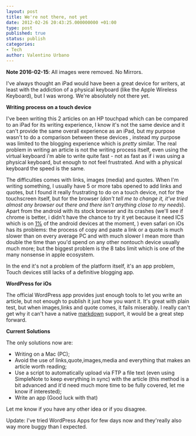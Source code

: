 ```yaml
---
layout: post
title: We're not there, not yet
date: 2012-02-26 20:43:25.000000000 +01:00
type: post
published: true
status: publish
categories:
- Tech
author: Valentino Urbano 
---
```


**Note 2016-02-15**: All images were removed. No Mirrors.

I've always thought an iPad would have been a great device for writers, at least with the addiction of a  physical keyboard (like the Apple Wireless Keyboard), but I was wrong. We're absolutely not there yet.

**Writing process on a touch device**

I've been writing this 2 articles on an HP touchpad which can be compared to an iPad for its writing experience, I know it's not the same device and it can't provide the same overall experience as an iPad, but my purpose wasn't to do a comparison between these devices , instead my purpose was limited to the  blogging  experience  which is _pretty_ similar. The real problem in writing an article is not the writing process itself, even using the virtual keyboard i'm able to write quite fast - not as fast as if i was using a physical keyboard, but enough to not feel frustrated. And with a physical keyboard the speed is the same.

The  difficulties comes with links, images (media)  and quotes. When I'm writing something, I usually have 5 or more tabs opened to add links and quotes, but I found it really frustrating to do on a touch device, not for the touchscreen itself, but for the browser (_don't tell me to change it, it've tried almost any browser out there and there isn't anything close to my needs_). Apart from the  android with its stock browser and its crashes (we'll see if chrome is better, i didn't have the chance to try it yet because it need ICS which is on [1%][1] of the android devices at the moment, )  even safari on iOs has its problems:  the process of copy and paste  a link or a quote is much slower than on every average PC and with much slower I mean more than double the time than you'd spend on any other nontouch device usually much more; but the biggest problem is the 8 tabs limit which is one of the many nonsense in apple ecosystem.

In the end it's not a problem of the platform itself, it's an app problem, Touch devices still lacks of a definitive blogging app.

**WordPress for iOs**

The official WordPress app  provides  just enough tools to let you write an article, but not enough to publish it just how you want it. It's great with plain test, but when images,links and quote comes, it fails miserably. I really can't get why it can't have a native [markdown][2] support, it would be a great step forward.

**Current Solutions**

The only solutions now are:

* Writing on a Mac (PC);
* Avoid the use of links,quote,images,media and everything that makes an article worth reading;
* Use a script to automatically upload via FTP a file text (even using SimpleNote to keep everything in sync) with the article (this method is a bit advanced and it'd need much more time to be fully covered, let me know if interested);
* Write an app (Good luck with that)

Let me know if you have any other idea or if you disagree.

Update: I've tried WordPress Apps for few days now and they'really also way more buggy than I expected.


[1]: http://parislemon.com/post/17215781807/chrome-for-android-the-browser-for-the-1
[2]: http://daringfireball.net/projects/markdown/